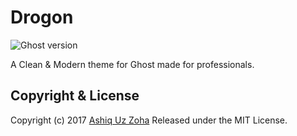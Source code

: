 # Drogon

![Ghost version](https://img.shields.io/badge/Ghost-0.7.x-brightgreen.svg?style=flat-square)

A Clean & Modern theme for Ghost made for professionals.


## Copyright & License
Copyright (c) 2017 [Ashiq Uz Zoha](https://www.iayon.com) 
Released under the MIT License.  

